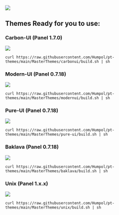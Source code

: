 ![](https://github.com/TheFonix/Pterodactyl-Themes/blob/master/pteroBanner.png?)
=======
## Themes Ready for you to use:

### Carbon-UI (Panel 1.7.0)

![](https://i.gyazo.com/3b7d9e52c382631297da86e576ce56fe.png)

```
curl https://raw.githubusercontent.com/Humpol/pt-themes/main/MasterThemes/carbonui/build.sh | sh
```

### Modern-UI (Panel 0.7.18)

![](https://directleaks.to/attachments/1583017484300-png.4133/)

```
curl https://raw.githubusercontent.com/Humpol/pt-themes/main/MasterThemes/modernui/build.sh | sh
```

### Pure-UI (Panel 0.7.18)

![](https://i.ibb.co/yYk3h51/image.png)

```
curl https://raw.githubusercontent.com/Humpol/pt-themes/main/MasterThemes/pure-ui/build.sh | sh
```

### Baklava (Panel 0.7.18)

![](https://i.imgur.com/IUPbhKy.png)

```
curl https://raw.githubusercontent.com/Humpol/pt-themes/main/MasterThemes/baklava/build.sh | sh
```

### Unix (Panel 1.x.x)

![](https://i.ibb.co/16fCg2m/image.png?)

```
curl https://raw.githubusercontent.com/Humpol/pt-themes/main/MasterThemes/unix/build.sh | sh
```